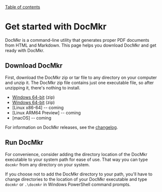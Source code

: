 [Table of contents](toc.md)

# Get started with DocMkr

DocMkr is a command-line utility that generates proper PDF documents from HTML and Markdown. This page helps you download DocMkr and get ready with DocMkr.

<a id="download-docmkr"></a>
## Download DocMkr

First, download the DocMkr zip or tar file to any directory on your computer and unzip it. The DocMkr zip file contains just one executable file, so after unzipping it, there's nothing to install.

- [Windows 64-bit](https://docmkrapi.azurewebsites.net/docmkr-windows-64bit--latest.zip) (zip)
- [Windows 64-bit](https://docmkrapi.azurewebsites.net/docmkr-windows-32bit--latest.zip) (zip)
- [Linux x86-64] -- coming
- [Linux ARM64 Preview] -- coming
- [macOS] -- coming


For information on DocMkr releases, see the [changelog](changelog.md).

## Run DocMkr

For convenience, consider adding the directory location of the DocMkr executable to your system path for ease of use. That way you can type `docmkr` from any directory on your system.

If you choose not to add the DocMkr directory to your path, you'll have to change directories to the location of your DocMkr executable and type `docmkr` or `.\docmkr` in Windows PowerShell command prompts.


